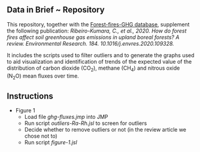 ## Data in Brief ~ Repository
This repository, together with the [Forest-fires-GHG database](https://data.mendeley.com/datasets/v7gxtvv9z3/draft?a=b85f3cc2-168b-45d2-8f00-ed874a9e2d5c), supplement the following publication: *Ribeiro-Kumara, C., et al., 2020. How do forest fires affect soil greenhouse gas emissions in upland boreal forests? A review. Environmental Research. 184. 10.1016/j.envres.2020.109328.*

It includes the scripts used to filter outliers and to generate the graphs used to aid visualization and identification of trends of the expected value of the distribution of carbon dioxide (CO<sub>2</sub>), methane (CH<sub>4</sub>) and nitrous oxide (N<sub>2</sub>O) mean fluxes over time.

## Instructions
- Figure 1
   - Load file *ghg-fluxes.jmp* into JMP
   - Run script *outliers-Ra-Rh.jsl* to screen for outliers
   - Decide whether to remove outliers or not (in the review article we chose not to)
   - Run script *figure-1.jsl*
